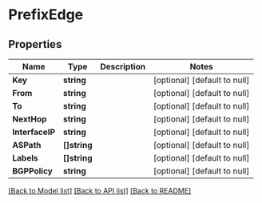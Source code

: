 # PrefixEdge

## Properties
Name | Type | Description | Notes
------------ | ------------- | ------------- | -------------
**Key** | **string** |  | [optional] [default to null]
**From** | **string** |  | [optional] [default to null]
**To** | **string** |  | [optional] [default to null]
**NextHop** | **string** |  | [optional] [default to null]
**InterfaceIP** | **string** |  | [optional] [default to null]
**ASPath** | **[]string** |  | [optional] [default to null]
**Labels** | **[]string** |  | [optional] [default to null]
**BGPPolicy** | **string** |  | [optional] [default to null]

[[Back to Model list]](../README.md#documentation-for-models) [[Back to API list]](../README.md#documentation-for-api-endpoints) [[Back to README]](../README.md)


